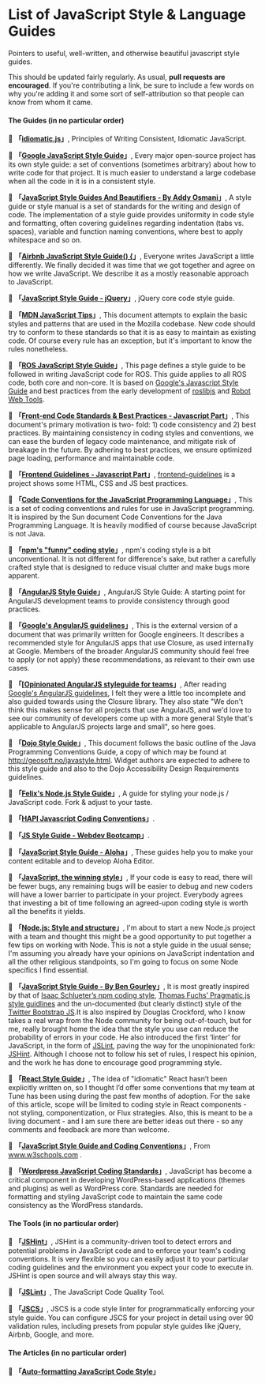 List of JavaScript Style & Language Guides
==========================================

Pointers to useful, well-written, and otherwise beautiful javascript style guides.

This should be updated fairly regularly. As usual, **pull requests are encouraged**. If
you're contributing a link, be sure to include a few words on why you're adding it and
some sort of self-attribution so that people can know from whom it came.



#### The Guides (in no particular order)

:link: **「[idiomatic.js](https://github.com/rwaldron/idiomatic.js)」**, Principles of
Writing Consistent, Idiomatic JavaScript.

:link: **「[Google JavaScript Style Guide](http://google-styleguide.googlecode.com/svn/trunk/javascriptguide.xml)」**,
Every major open-source project has its own style guide: a set of conventions (sometimes arbitrary) about how to
write code for that project. It is much easier to understand a large codebase when all the code in it is in a
consistent style.

:link: **「[JavaScript Style Guides And Beautifiers - By Addy Osmani](http://addyosmani.com/blog/javascript-style-guides-and-beautifiers/)」**,
A style guide or style manual is a set of standards for the writing and design of code. The implementation of a
style guide provides uniformity in code style and formatting, often covering guidelines regarding indentation
(tabs vs. spaces), variable and function naming conventions, where best to apply whitespace and so on.

:link: **「[Airbnb JavaScript Style Guide() {](https://github.com/airbnb/javascript)」**, Everyone writes JavaScript
a little differently. We finally decided it was time that we got together and agree on how we write JavaScript. We
describe it as a mostly reasonable approach to JavaScript.

:link: **「[JavaScript Style Guide - jQuery](http://contribute.jquery.org/style-guide/js/)」**,  jQuery core code
style guide.

:link: **「[MDN JavaScript Tips](https://developer.mozilla.org/en-US/docs/JavaScript_Tips)」**, This document attempts
 to explain the basic styles and patterns that are used in the Mozilla codebase. New code should try to conform to
 these standards so that it is as easy to maintain as existing code. Of course every rule has an exception, but it's
 important to know the rules nonetheless.

:link: **「[ROS JavaScript Style Guide](http://wiki.ros.org/JavaScriptStyleGuide)」**, This page defines a style guide
to be followed in writing JavaScript code for ROS. This guide applies to all ROS code, both core and non-core. It is
based on [Google's Javascript Style Guide](https://google-styleguide.googlecode.com/svn/trunk/javascriptguide.xml)
and best practices from the early development of [roslibjs](http://wiki.ros.org/roslibjs) and
[Robot Web Tools](http://www.robotwebtools.org/).

:link: **「[Front-end Code Standards & Best Practices - Javascript Part](http://isobar-idev.github.io/code-standards/#_javascript)」**,
This document's primary motivation is two- fold: 1) code consistency and 2) best practices. By maintaining consistency
in coding styles and conventions, we can ease the burden of legacy code maintenance, and mitigate risk of breakage
in the future. By adhering to best practices, we ensure optimized page loading, performance and maintainable code.

:link: **「[Frontend Guidelines - Javascript Part](https://github.com/bendc/frontend-guidelines#javascript)」**,
[frontend-guidelines](https://github.com/bendc/frontend-guidelines) is a project shows some HTML, CSS and JS best
practices.

:link: **「[Code Conventions for the JavaScript Programming Language](http://javascript.crockford.com/code.html)」**,
This is a set of coding conventions and rules for use in JavaScript programming. It is inspired by the Sun document
Code Conventions for the Java Programming Language. It is heavily modified of course because JavaScript is not Java.

:link: **「[npm's "funny" coding style](https://docs.npmjs.com/misc/coding-style)」**, npm's coding style is a bit
unconventional. It is not different for difference's sake, but rather a carefully crafted style that is designed to
reduce visual clutter and make bugs more apparent.

:link: **「[AngularJS Style Guide](https://github.com/johnpapa/angularjs-styleguide)」**, AngularJS Style Guide: A
starting point for AngularJS development teams to provide consistency through good practices.

:link: **「[Google's AngularJS guidelines](http://google-styleguide.googlecode.com/svn/trunk/angularjs-google-style.html)」**,
This is the external version of a document that was primarily written for Google engineers. It describes a recommended
style for AngularJS apps that use Closure, as used internally at Google. Members of the broader AngularJS community should
feel free to apply (or not apply) these recommendations, as relevant to their own use cases.

:link: **「[[Opinionated AngularJS styleguide for teams](http://toddmotto.com/opinionated-angular-js-styleguide-for-teams/)」**,
After reading [Google's AngularJS guidelines](http://google-styleguide.googlecode.com/svn/trunk/angularjs-google-style.html),
I felt they were a little too incomplete and also guided towards using the Closure library. They also state "We don't
think this makes sense for all projects that use AngularJS, and we'd love to see our community of developers come up
with a more general Style that's applicable to AngularJS projects large and small", so here goes.

:link: **「[Dojo Style Guide](http://dojotoolkit.org/community/styleGuide)」**, This document follows the basic outline
 of the Java Programming Conventions Guide, a copy of which may be found at http://geosoft.no/javastyle.html. Widget
 authors are expected to adhere to this style guide and also to the Dojo Accessibility Design Requirements guidelines.

:link: **「[Felix's Node.js Style Guide](https://github.com/felixge/node-style-guide)」**, A guide for styling your
 node.js / JavaScript code. Fork & adjust to your taste.

:link: **「[HAPI Javascript Coding Conventions](http://hapijs.com/styleguide)」**.

:link: **「[JS Style Guide - Webdev Bootcamp](http://mozweb.readthedocs.org/en/latest/reference/js-style.html)」**.

:link: **「[JavaScript Style Guide - Aloha](http://www.alohaeditor.org/guides/style_guide.html)」**, These guides help
 you to make your content editable and to develop Aloha Editor.

:link: **「[JavaScript, the winning style](http://seravo.fi/2013/javascript-the-winning-style)」**, If your code is
 easy to read, there will be fewer bugs, any remaining bugs will be easier to debug and new coders will have a
  lower barrier to participate in your project. Everybody agrees that investing a bit of time following an agreed-upon
   coding style is worth all the benefits it yields.

:link: **「[Node.js: Style and structure](http://caolanmcmahon.com/posts/nodejs_style_and_structure/)」**, I'm about to
 start a new Node.js project with a team and thought this might be a good opportunity to put together a few tips on
  working with Node. This is not a style guide in the usual sense; I'm assuming you already have your opinions on
   JavaScript indentation and all the other religious standpoints, so I'm going to focus on some Node specifics
    I find essential.

:link: **「[JavaScript Style Guide - By Ben Gourley](http://bengourley.co.uk/javascript-style)」**, It is most greatly
 inspired by that of [Isaac Schlueter’s npm coding style](https://npmjs.org/doc/coding-style.html),
 [Thomas Fuchs’ Pragmatic.js style guidlines](https://github.com/madrobby/pragmatic.js) and the un-documented
 (but clearly distinct) style of the [Twitter Bootstrap JS](https://github.com/twitter/bootstrap/tree/master/js).It
 is also inspired by Douglas Crockford, who I know takes a real wrap from the Node community for being out-of-touch,
 but for me, really brought home the idea that the style you use can reduce the probability of errors in your code.
 He also introduced the first ‘linter’ for JavaScript, in the form of [JSLint](http://jslint.com/), paving the way
 for the unopinionated fork: [JSHint](http://www.jshint.com/). Although I choose not to follow his set of rules, I
 respect his opinion, and the work he has done to encourage good programming style.

:link: **「[React Style Guide](https://reactjsnews.com/react-style-guide-patterns-i-like/)」**, The idea of
 "idiomatic" React hasn’t been explicitly written on, so I thought I’d offer some conventions that my team at Tune
 has been using during the past few months of adoption. For the sake of this article, scope will be limited to
 coding style in React components - not styling, componentization, or Flux strategies. Also, this is meant to be
 a living document - and I am sure there are better ideas out there - so any comments and feedback are more than
 welcome.

:link: **「[JavaScript Style Guide and Coding Conventions](http://www.w3schools.com/js/js_conventions.asp)」**, From
 www.w3schools.com .

:link: **「[Wordpress JavaScript Coding Standards](https://make.wordpress.org/core/handbook/coding-standards/javascript/)」**,
 JavaScript has become a critical component in developing WordPress-based applications (themes and plugins) as
 well as WordPress core. Standards are needed for formatting and styling JavaScript code to maintain the same code
 consistency as the WordPress standards.



#### The Tools (in no particular order)

:link: **「[JSHint](http://jshint.com/)」**, JSHint is a community-driven tool to detect errors and potential problems
 in JavaScript code and to enforce your team's coding conventions. It is very flexible so you can easily adjust it
 to your particular coding guidelines and the environment you expect your code to execute in. JSHint is open source
 and will always stay this way.

:link: **「[JSLint](http://jslint.com/)」**, The JavaScript Code Quality Tool.

:link: **「[JSCS](http://jscs.info/)」**, JSCS is a code style linter for programmatically enforcing your style guide.
 You can configure JSCS for your project in detail using over 90 validation rules, including presets from popular
 style guides like jQuery, Airbnb, Google, and more.



#### The Articles (in no particular order)

:link: **「[Auto-formatting JavaScript Code Style](https://medium.com/@addyosmani/auto-formatting-javascript-code-style-fe0f98a923b8)」**